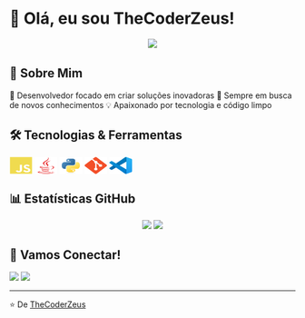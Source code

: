 # 👋 Olá, eu sou TheCoderZeus!

<div align="center">
  <img src="https://readme-typing-svg.herokuapp.com/?lines=Desenvolvedor+Apaixonado;Sempre+Aprendendo;Criando+Soluções+Inovadoras&center=true&width=380&height=45">
</div>

## 🚀 Sobre Mim

🎯 Desenvolvedor focado em criar soluções inovadoras
🌱 Sempre em busca de novos conhecimentos
💡 Apaixonado por tecnologia e código limpo

## 🛠️ Tecnologias & Ferramentas

<div style="display: inline_block">
  <img align="center" alt="JavaScript" height="30" width="40" src="https://raw.githubusercontent.com/devicons/devicon/master/icons/javascript/javascript-plain.svg">
  <img align="center" alt="JavaScript" height="30" width="40" src="https://raw.githubusercontent.com/devicons/devicon/master/icons/java/java-plain.svg">
  <img align="center" alt="Python" height="30" width="40" src="https://raw.githubusercontent.com/devicons/devicon/master/icons/python/python-original.svg">
  <img align="center" alt="Git" height="30" width="40" src="https://raw.githubusercontent.com/devicons/devicon/master/icons/git/git-original.svg">
  <img align="center" alt="VSCode" height="30" width="40" src="https://raw.githubusercontent.com/devicons/devicon/master/icons/vscode/vscode-original.svg">
</div>

## 📊 Estatísticas GitHub

<div align="center">
  <img height="180em" src="https://github-readme-stats.vercel.app/api?username=TheCoderZeus&show_icons=true&theme=dracula&include_all_commits=true&count_private=true"/>
  <img height="180em" src="https://github-readme-stats.vercel.app/api/top-langs/?username=TheCoderZeus&layout=compact&langs_count=7&theme=dracula"/>
</div>

## 🤝 Vamos Conectar!

<div> 
  <a href="mailto:seu-email@exemplo.com"><img src="https://img.shields.io/badge/-Gmail-%23333?style=for-the-badge&logo=gmail&logoColor=white" target="_blank"></a>
  <a href="https://github.com/TheCoderZeus" target="_blank"><img src="https://img.shields.io/badge/-GitHub-%23333?style=for-the-badge&logo=github&logoColor=white" target="_blank"></a>
</div>

---
⭐️ De [TheCoderZeus](https://github.com/TheCoderZeus)
